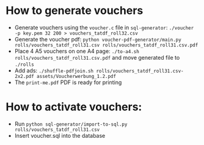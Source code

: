 # How to generate vouchers

* Generate vouchers using the `voucher.c` file in `sql-generator`: `./voucher -p key.pem 32 200 > vouchers_tatdf_roll32.csv`
* Generate the voucher pdf: `python voucher-pdf-generator/main.py rolls/vouchers_tatdf_roll31.csv rolls/vouchers_tatdf_roll31.csv.pdf`
* Place 4 A5 vouchers on one A4 page: `./to-a4.sh rolls/vouchers_tatdf_roll31.csv.pdf` and move generated file to `./rolls`
* Add ads: `./shuffle-pdfjoin.sh rolls/vouchers_tatdf_roll31.csv-2x2.pdf assets/Voucherwerbung_1.2.pdf`
* The `print-me.pdf` PDF is ready for printing

# How to activate vouchers:

* Run `python sql-generator/import-to-sql.py rolls/vouchers_tatdf_roll31.csv`
* Insert voucher.sql into the database
